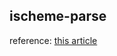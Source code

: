 ## ischeme-parse

reference: [this article][1]


  [1]: http://zh.lucida.me/blog/how-to-implement-an-interpreter-in-csharp/

